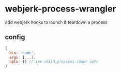 # webjerk-process-wrangler

add webjerk hooks to launch &amp; teardown a process

## config

```js
{
  bin: 'node',
  args: [...],
  opts: {} // see child_proccess.spawn opts
}
```

